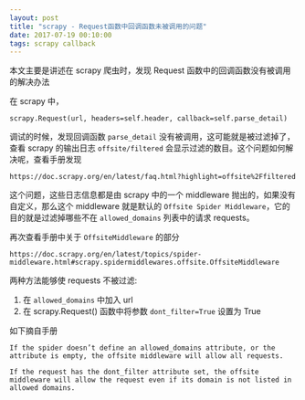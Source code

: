 ```yaml
---
layout: post
title: "scrapy - Request函数中回调函数未被调用的问题"
date: 2017-07-19 00:10:00
tags: scrapy callback
---
```

本文主要是讲述在 scrapy 爬虫时，发现 Request 函数中的回调函数没有被调用的解决办法

在 scrapy 中，

    scrapy.Request(url, headers=self.header, callback=self.parse_detail)

调试的时候，发现回调函数 `parse_detail` 没有被调用，这可能就是被过滤掉了，查看 scrapy 的输出日志 `offsite/filtered` 会显示过滤的数目。这个问题如何解决呢，查看手册发现

	https://doc.scrapy.org/en/latest/faq.html?highlight=offsite%2Ffiltered

这个问题，这些日志信息都是由 scrapy 中的一个 middleware 抛出的，如果没有自定义，那么这个 middleware 就是默认的 `Offsite Spider Middleware`，它的目的就是过滤掉哪些不在 `allowed_domains` 列表中的请求 requests。

再次查看手册中关于 `OffsiteMiddleware` 的部分

	https://doc.scrapy.org/en/latest/topics/spider-middleware.html#scrapy.spidermiddlewares.offsite.OffsiteMiddleware

两种方法能够使 requests 不被过滤: <br>
1. 在 `allowed_domains` 中加入 url <br>
2. 在 scrapy.Request() 函数中将参数 `dont_filter=True` 设置为 True <br>

如下摘自手册
    
    If the spider doesn’t define an allowed_domains attribute, or the attribute is empty, the offsite middleware will allow all requests.
    
    If the request has the dont_filter attribute set, the offsite middleware will allow the request even if its domain is not listed in allowed domains.
